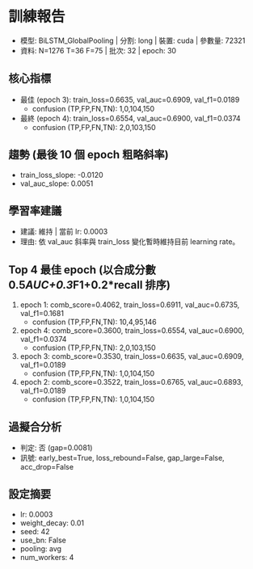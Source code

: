 # 訓練報告
- 模型: BiLSTM_GlobalPooling  | 分割: long  | 裝置: cuda  | 參數量: 72321
- 資料: N=1276 T=36 F=75  | 批次: 32  | epoch: 30

## 核心指標
- 最佳 (epoch 3): train_loss=0.6635, val_auc=0.6909, val_f1=0.0189
  - confusion (TP,FP,FN,TN): 1,0,104,150
- 最終 (epoch 4): train_loss=0.6554, val_auc=0.6900, val_f1=0.0374
  - confusion (TP,FP,FN,TN): 2,0,103,150

## 趨勢 (最後 10 個 epoch 粗略斜率)
- train_loss_slope: -0.0120
- val_auc_slope: 0.0051

## 學習率建議
- 建議: 維持  | 當前 lr: 0.0003
- 理由: 依 val_auc 斜率與 train_loss 變化暫時維持目前 learning rate。

## Top 4 最佳 epoch (以合成分數 0.5*AUC+0.3*F1+0.2*recall 排序)
1. epoch 1: comb_score=0.4062, train_loss=0.6911, val_auc=0.6735, val_f1=0.1681
   - confusion (TP,FP,FN,TN): 10,4,95,146
2. epoch 4: comb_score=0.3600, train_loss=0.6554, val_auc=0.6900, val_f1=0.0374
   - confusion (TP,FP,FN,TN): 2,0,103,150
3. epoch 3: comb_score=0.3530, train_loss=0.6635, val_auc=0.6909, val_f1=0.0189
   - confusion (TP,FP,FN,TN): 1,0,104,150
4. epoch 2: comb_score=0.3522, train_loss=0.6765, val_auc=0.6893, val_f1=0.0189
   - confusion (TP,FP,FN,TN): 1,0,104,150

## 過擬合分析
- 判定: 否 (gap=0.0081)
- 訊號: early_best=True, loss_rebound=False, gap_large=False, acc_drop=False

## 設定摘要
- lr: 0.0003
- weight_decay: 0.01
- seed: 42
- use_bn: False
- pooling: avg
- num_workers: 4